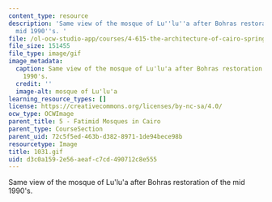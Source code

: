 ```yaml
---
content_type: resource
description: 'Same view of the mosque of Lu''lu''a after Bohras restoration of the
  mid 1990''s. '
file: /ol-ocw-studio-app/courses/4-615-the-architecture-of-cairo-spring-2002/d3c0a1592e56aeafc7cd490712c8e555_1031.gif
file_size: 151455
file_type: image/gif
image_metadata:
  caption: Same view of the mosque of Lu'lu'a after Bohras restoration of the mid
    1990's.
  credit: ''
  image-alt: mosque of Lu'lu'a
learning_resource_types: []
license: https://creativecommons.org/licenses/by-nc-sa/4.0/
ocw_type: OCWImage
parent_title: 5 - Fatimid Mosques in Cairo
parent_type: CourseSection
parent_uid: 72c5f5ed-463b-d382-8971-1de94bece98b
resourcetype: Image
title: 1031.gif
uid: d3c0a159-2e56-aeaf-c7cd-490712c8e555
---
```

Same view of the mosque of Lu'lu'a after Bohras restoration of the mid 1990's. 